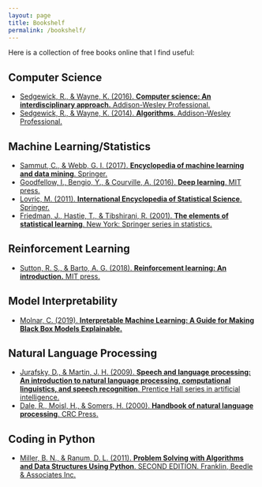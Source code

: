 ```yaml
---
layout: page
title: Bookshelf
permalink: /bookshelf/
---
```


Here is a collection of free books online that I find useful:

## Computer Science
- [Sedgewick, R., & Wayne, K. (2016). **Computer science: An interdisciplinary approach.** Addison-Wesley Professional.](https://introcs.cs.princeton.edu/java/home/)
- [Sedgewick, R., & Wayne, K. (2014). **Algorithms**. Addison-Wesley Professional.](https://algs4.cs.princeton.edu/home/)

## Machine Learning/Statistics
- [Sammut, C., & Webb, G. I. (2017). **Encyclopedia of machine learning and data mining**. Springer.](https://link.springer.com/referencework/10.1007%2F978-1-4899-7687-1)
- [Goodfellow, I., Bengio, Y., & Courville, A. (2016). **Deep learning**. MIT press.](https://www.deeplearningbook.org/)
- [Lovric, M. (2011). **International Encyclopedia of Statistical Science**. Springer.](https://link.springer.com/referencework/10.1007/978-3-642-04898-2)
- [Friedman, J., Hastie, T., & Tibshirani, R. (2001). **The elements of statistical learning**. New York: Springer series in statistics.](https://web.stanford.edu/~hastie/Papers/ESLII.pdf)

## Reinforcement Learning
- [Sutton, R. S., & Barto, A. G. (2018). **Reinforcement learning: An introduction.** MIT press.](http://incompleteideas.net/book/the-book.html)

## Model Interpretability
- [Molnar, C. (2019). **Interpretable Machine Learning:
A Guide for Making Black Box Models Explainable.**](https://christophm.github.io/interpretable-ml-book/)

## Natural Language Processing
- [Jurafsky, D., & Martin, J. H. (2009). **Speech and language processing: An introduction to natural language processing, computational linguistics, and speech recognition**. Prentice Hall series in artificial intelligence.](https://web.stanford.edu/~jurafsky/slp3/)
- [Dale, R., Moisl, H., & Somers, H. (2000). **Handbook of natural language processing**. CRC Press.](https://karczmarczuk.users.greyc.fr/TEACH/TAL/Doc/Handbook%20Of%20Natural%20Language%20Processing,%20Second%20Edition%20Chapman%20&%20Hall%20Crc%20Machine%20Learning%20&%20Pattern%20Recognition%202010.pdf)

## Coding in Python
- [Miller, B. N., & Ranum, D. L. (2011). **Problem Solving with Algorithms and Data Structures Using Python**. SECOND EDITION. Franklin, Beedle & Associates Inc.](http://interactivepython.org/runestone/static/pythonds/index.html)
